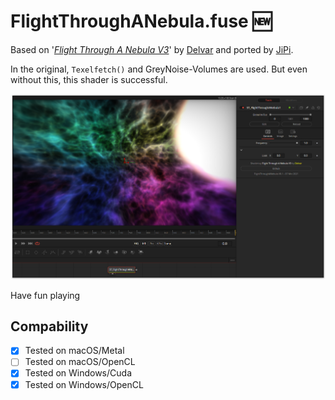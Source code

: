 # FlightThroughANebula.fuse :new:

Based on '_[Flight Through A Nebula V3](https://www.shadertoy.com/view/tsK3Rd)_' by [Delvar](https://www.shadertoy.com/user/Delvar) and ported by [JiPi](../Profiles/JiPi.md).

In the original, `Texelfetch()` and GreyNoise-Volumes are used. But even without this, this shader is successful.

[![FlightThroughANebula](FlightThroughANebula.png)](FlightThroughANebula.fuse)



Have fun playing

## Compability
- [x] Tested on macOS/Metal
- [ ] Tested on macOS/OpenCL
- [x] Tested on Windows/Cuda
- [x] Tested on Windows/OpenCL
